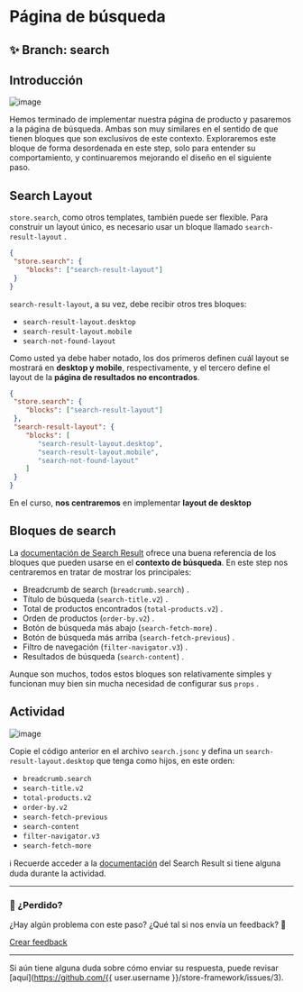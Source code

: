 # Página de búsqueda  

## :sparkles: **Branch:** search

## Introducción  

![image](https://user-images.githubusercontent.com/18701182/69843114-d6db6500-1244-11ea-82a7-b10880e2ed55.png)

Hemos terminado de implementar nuestra página de producto y pasaremos a la página de búsqueda. Ambas son muy similares en el sentido de que tienen bloques que son exclusivos de este contexto. Exploraremos este bloque de forma desordenada en este step, solo para entender su comportamiento, y continuaremos mejorando el diseño en el siguiente paso.

## Search Layout  

`store.search`, como otros templates, también puede ser flexible. Para construir un layout único, es necesario usar un bloque llamado `search-result-layout` .

 ```json
{
  "store.search": {
     "blocks": ["search-result-layout"]
  }
}
```

`search-result-layout`, a su vez, debe recibir otros tres bloques:

- `search-result-layout.desktop`
- `search-result-layout.mobile`
- `search-not-found-layout`

Como usted ya debe haber notado, los dos primeros definen cuál layout se mostrará en **desktop y mobile**, respectivamente, y el tercero define el layout de la **página de resultados no encontrados**.


 ```json
{
  "store.search": {
     "blocks": ["search-result-layout"]
  },
  "search-result-layout": {
     "blocks": [
        "search-result-layout.desktop",
        "search-result-layout.mobile",
        "search-not-found-layout"
     ]
  }
}
```


En el curso, **nos centraremos** en implementar **layout de desktop** 


## Bloques de search

La [documentación de Search Result](https://vtex.io/docs/components/search-related/vtex.search-result/) ofrece una buena referencia de los bloques que pueden usarse en el **contexto de búsqueda**. En este step nos centraremos en tratar de mostrar los principales:

- Breadcrumb de search (`breadcrumb.search`) .
- Título de búsqueda (`search-title.v2`) .
- Total de productos encontrados (`total-products.v2`) .
- Orden de productos (`order-by.v2`) .
- Botón de búsqueda más abajo (`search-fetch-more`) .
- Botón de búsqueda más arriba (`search-fetch-previous`) .
- Filtro de navegación (`filter-navigator.v3`) .
- Resultados de búsqueda (`search-content`) .

Aunque son muchos, todos estos bloques son relativamente simples y funcionan muy bien sin mucha necesidad de configurar sus `props` .

## Actividad

![image](https://user-images.githubusercontent.com/18701182/69843046-7f3cf980-1244-11ea-8309-8a26071cd6f0.png)

Copie el código anterior en el archivo `search.jsonc` y defina un `search-result-layout.desktop` que tenga como hijos, en este orden:

- `breadcrumb.search` 
- `search-title.v2` 
- `total-products.v2` 
- `order-by.v2` 
- `search-fetch-previous` 
- `search-content` 
- `filter-navigator.v3` 
- `search-fetch-more` 

:information_source: Recuerde acceder a la [documentación](https://vtex.io/docs/components/all/vtex.search-result/) del Search Result si tiene alguna duda durante la actividad. 

---

### :no_entry_sign: ¿Perdido? 

¿Hay algún problema con este paso? ¿Qué tal si nos envía un feedback? :pray:

[Crear feedback](https://docs.google.com/forms/d/e/1FAIpQLSeaWrm0Hogm-txm5Ww6mUa68eDuE3WnpFjUSVJ3Wi3dnmCb7A/viewform?usp=pp_url&entry.1784529524=P%C3%A1gina+de+busca) 

----

Si aún tiene alguna duda sobre cómo enviar su respuesta, puede revisar [aquí](https://github.com/{{ user.username }}/store-framework/issues/3).
